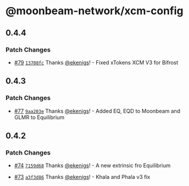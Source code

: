 # @moonbeam-network/xcm-config

## 0.4.4

### Patch Changes

- [#79](https://github.com/PureStake/xcm-sdk/pull/79) [`13708fc`](https://github.com/PureStake/xcm-sdk/commit/13708fc658d0d159a0831edec1da90ff5e89dfb2) Thanks [@ekenigs](https://github.com/ekenigs)! - Fixed xTokens XCM V3 for Bifrost

## 0.4.3

### Patch Changes

- [#77](https://github.com/PureStake/xcm-sdk/pull/77) [`9aa203e`](https://github.com/PureStake/xcm-sdk/commit/9aa203e1fd8866c066cd538dea15c05ca4ebc91c) Thanks [@ekenigs](https://github.com/ekenigs)! - Added EQ, EQD to Moonbeam and GLMR to Equilibrium

## 0.4.2

### Patch Changes

- [#74](https://github.com/PureStake/xcm-sdk/pull/74) [`7159d68`](https://github.com/PureStake/xcm-sdk/commit/7159d68cd9a2a8c0c2e2e0f8a8405e6a1a9a8607) Thanks [@ekenigs](https://github.com/ekenigs)! - A new extrinsic fro Equilibrium

- [#73](https://github.com/PureStake/xcm-sdk/pull/73) [`a3f3d86`](https://github.com/PureStake/xcm-sdk/commit/a3f3d86290475e6353fa74c06c2b7e6c9ba65eb4) Thanks [@ekenigs](https://github.com/ekenigs)! - Khala and Phala v3 fix
